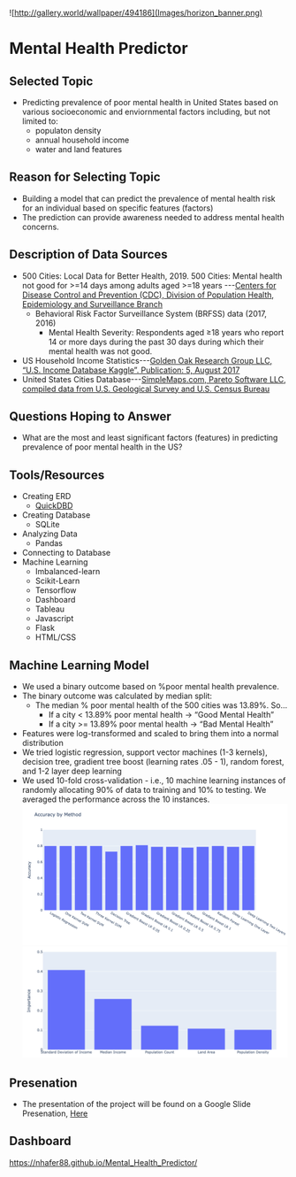 ![http://gallery.world/wallpaper/494186](Images/horizon_banner.png)
# Mental Health Predictor

## Selected Topic
- Predicting prevalence of poor mental health in United States based on various socioeconomic and enviornmental factors including, but not limited to:
  - populaton density
  - annual household income
  - water and land features
## Reason for Selecting Topic
- Building a model that can predict the prevalence of mental health risk for an individual based on specific features (factors)
- The prediction can provide awareness needed to address mental health concerns.
## Description of Data Sources
- 500 Cities: Local Data for Better Health, 2019. 500 Cities: Mental health not good for >=14 days among adults aged >=18 years ---[Centers for Disease Control and Prevention (CDC), Division of Population Health, Epidemiology and Surveillance Branch](https://chronicdata.cdc.gov/500-Cities-Places/500-Cities-Mental-health-not-good-for-14-days-amon/i2ek-k3pa)
  - Behavioral Risk Factor Surveillance System (BRFSS) data (2017, 2016)
    - Mental Health Severity: Respondents aged ≥18 years who report 14 or more days during the past 30 days during which their mental health was not good. 
- US Household Income Statistics---[Golden Oak Research Group LLC, “U.S. Income Database Kaggle”. Publication: 5, August 2017](https://www.kaggle.com/goldenoakresearch/us-household-income-stats-geo-locations/version/1)
- United States Cities Database---[SimpleMaps.com, Pareto Software LLC, compiled data from U.S. Geological Survey and U.S. Census Bureau](https://simplemaps.com/data/us-cities)
## Questions Hoping to Answer
- What are the most and least significant factors (features) in predicting prevalence of poor mental health in the US?
## Tools/Resources
- Creating ERD
  - [QuickDBD](https://github.com/nhafer88/Mental_Health_Predictor/blob/main/final_erd.png)
- Creating Database
   - SQLite
- Analyzing Data
  - Pandas
- Connecting to Database
- Machine Learning
  - Imbalanced-learn
  - Scikit-Learn
  - Tensorflow
  - Dashboard
  - Tableau
  - Javascript
  - Flask
  - HTML/CSS
## Machine Learning Model
- We used a binary outcome based on %poor mental health prevalence.
- The binary outcome was calculated by median split:
    - The median % poor mental health of the 500 cities was 13.89%. So…
      - If a city < 13.89% poor mental health → “Good Mental Health” 
      - If a city >= 13.89% poor mental health → “Bad Mental Health”
- Features were log-transformed and scaled to bring them into a normal distribution
- We tried logistic regression, support vector machines (1-3 kernels), decision tree, gradient tree boost (learning rates .05 - 1), random forest, and 1-2 layer deep learning
- We used 10-fold cross-validation - i.e., 10 machine learning instances of randomly allocating 90% of data to training and 10% to testing. We averaged the performance across the 10 instances.
![accuracy](Images/m_accuracy.png)
![f](Images/f_importance.png)
## Presenation
- The presentation of the project will be found on a Google Slide Presenation,
[Here](https://docs.google.com/presentation/d/1T0pPPJlH2q55Iz5oIuN2MVgiFmE9DHhBDO7ZB3xee1I/edit?usp=sharing)
## Dashboard
https://nhafer88.github.io/Mental_Health_Predictor/
